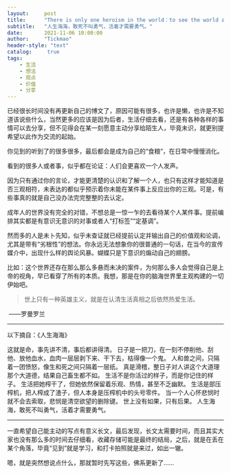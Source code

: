 ```yaml
---
layout:     post
title:      "There is only one heroism in the world：to see the world as it is and to love it"
subtitle:   "人生海海，敢死不叫勇气，活着才需要勇气。"
date:       2021-11-06 10:00:00
author:     "Tickmao"
header-style: "text"
catalog:     true
tags:
    - 生活
    - 想法
    - 观点
    - 价值
    - 分享
---
```


已经很长时间没有再更新自己的博文了，原因可能有很多，也许是懒，也许是不知道该说些什么，当然更多的应该是因为后者，生活仔细去看，还是有各种各样的事情可以去分享，但不见得会在某一刻愿意主动分享给陌生人，毕竟未识，就更别提希望以此作为交流的起始。

你见到的听到了的很多很多，最后都会是成为自己的“食粮”，在日常中慢慢消化。

看到的很多人或者事，似乎都在论证：人们会更喜欢一个人发声。

因为只有通过你的言论，才能更清楚的认识和了解一个人，也只有这样才能知道是否三观相符，未表达的都似乎预示着你未能在某件事上反应出你的三观。可是，有些事真的就是自己没办法完完整整的去认定。

成年人的世界没有完全的对错，不想总是一惊一乍的去看待某个人某件事。提前编排其实都是有意识无意识的对事或者人“打标签”“定基调”。

然而多的人是未卜先知，似乎未查证就已经提前认定并输出自己的价值观和论调，尤其是带有“劣根性”的想法。你永远无法想象你的很普通的一句话，在当今的宣传媒介中，出现什么样的舆论风暴。蝴蝶只是下意识的煽动自己的翅膀。

比如：这个世界还存在那么那么多悬而未决的案件，为何那么多人会觉得自己是上帝的视角，早已看穿了所有的本质。我想，那是在你的脑海世界里主观构建的一切伊始吧。



> 世上只有一种英雄主义，就是在认清生活真相之后依然热爱生活。

​                                                                                                                                             ——罗曼罗兰

---

以下摘自：《人生海海》

这就是命，事先讲不清，事后都讲得清。
日子是一把刀，在一刻不停削他、刮他、放他血水，血肉一层层剥下来、干下去，枯得像一个鬼。
人和兽之间，只隔着一团愤怒，像生和死之间只隔着一层纸。
真是滑稽，整日子对人讲这个大道理那个大道德，结果自己畜生都不如。
生活不是你活过的样子，而是你记住的样子。
生活把她榨干了，但她依然保留着乐观、热情，甚至不乏幽默。
生活是部压榨机，把人榨成了渣子，但人本身是压榨机中的头号零件。
当一个人心怀悲悯时就不会去索取，悲悯是清空欲望的删除键。
世上没有如果，只有后果。
人生海海，敢死不叫勇气，活着才需要勇气。

---



一直希望自己能主动的写点有意义长文，最后发现，长文太需要时间，而且其实大家也没有那么多的时间去仔细看，收藏存储可能是最终的结局，之后，就是在丢在某个角落，毕竟“见到”就是学习，和打卡拍照就是来过，如出一辙。

嗯，就是突然想说点什么，那就暂时先写这些，佛系更新了……

